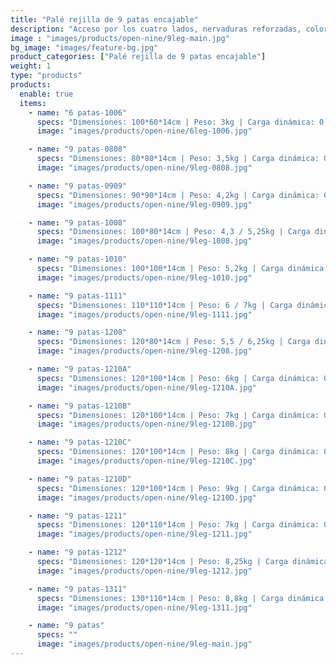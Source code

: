 ```yaml
---
title: "Palé rejilla de 9 patas encajable"
description: "Acceso por los cuatro lados, nervaduras reforzadas, color personalizable"
image : "images/products/open-nine/9leg-main.jpg"
bg_image: "images/feature-bg.jpg"
product_categories: ["Palé rejilla de 9 patas encajable"]
weight: 1
type: "products"
products:
  enable: true
  items:
    - name: "6 patas-1006"
      specs: "Dimensiones: 100*60*14cm | Peso: 3kg | Carga dinámica: 0,2t"
      image: "images/products/open-nine/6leg-1006.jpg"

    - name: "9 patas-0808"
      specs: "Dimensiones: 80*80*14cm | Peso: 3,5kg | Carga dinámica: 0,2t"
      image: "images/products/open-nine/9leg-0808.jpg"

    - name: "9 patas-0909"
      specs: "Dimensiones: 90*90*14cm | Peso: 4,2kg | Carga dinámica: 0,2t"
      image: "images/products/open-nine/9leg-0909.jpg"

    - name: "9 patas-1008"
      specs: "Dimensiones: 100*80*14cm | Peso: 4,3 / 5,25kg | Carga dinámica: 0,4t"
      image: "images/products/open-nine/9leg-1008.jpg"

    - name: "9 patas-1010"
      specs: "Dimensiones: 100*100*14cm | Peso: 5,2kg | Carga dinámica: 0,4t"
      image: "images/products/open-nine/9leg-1010.jpg"

    - name: "9 patas-1111"
      specs: "Dimensiones: 110*110*14cm | Peso: 6 / 7kg | Carga dinámica: 0,4 / 0,5t"
      image: "images/products/open-nine/9leg-1111.jpg"

    - name: "9 patas-1208"
      specs: "Dimensiones: 120*80*14cm | Peso: 5,5 / 6,25kg | Carga dinámica: 0,4 / 0,6t"
      image: "images/products/open-nine/9leg-1208.jpg"

    - name: "9 patas-1210A"
      specs: "Dimensiones: 120*100*14cm | Peso: 6kg | Carga dinámica: 0,4t"
      image: "images/products/open-nine/9leg-1210A.jpg"

    - name: "9 patas-1210B"
      specs: "Dimensiones: 120*100*14cm | Peso: 7kg | Carga dinámica: 0,5t"
      image: "images/products/open-nine/9leg-1210B.jpg"

    - name: "9 patas-1210C"
      specs: "Dimensiones: 120*100*14cm | Peso: 8kg | Carga dinámica: 0,6t"
      image: "images/products/open-nine/9leg-1210C.jpg"

    - name: "9 patas-1210D"
      specs: "Dimensiones: 120*100*14cm | Peso: 9kg | Carga dinámica: 0,7t"
      image: "images/products/open-nine/9leg-1210D.jpg"

    - name: "9 patas-1211"
      specs: "Dimensiones: 120*110*14cm | Peso: 7kg | Carga dinámica: 0,6t"
      image: "images/products/open-nine/9leg-1211.jpg"

    - name: "9 patas-1212"
      specs: "Dimensiones: 120*120*14cm | Peso: 8,25kg | Carga dinámica: 0,7t"
      image: "images/products/open-nine/9leg-1212.jpg"

    - name: "9 patas-1311"
      specs: "Dimensiones: 130*110*14cm | Peso: 8,8kg | Carga dinámica: 0,8t"
      image: "images/products/open-nine/9leg-1311.jpg"

    - name: "9 patas"
      specs: ""
      image: "images/products/open-nine/9leg-main.jpg"
---
```

